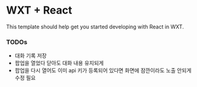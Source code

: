 # WXT + React

This template should help get you started developing with React in WXT.

### TODOs

- 대화 기록 저장
- 팝업을 열었다 닫아도 대화 내용 유지되게
- 팝업을 다시 열어도 이미 api 키가 등록되어 있다면 화면에 잠깐이라도 노출 안되게 수정 필요
